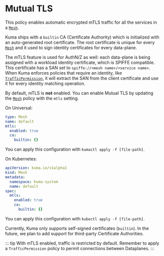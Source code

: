 # Mutual TLS

This policy enables automatic encrypted mTLS traffic for all the services in a [`Mesh`](#mesh).

Kuma ships with a `builtin` CA (Certificate Authority) which is initialized with an auto-generated root certificate. The root certificate is unique for every [`Mesh`](#mesh) and it used to sign identity certificates for every data-plane.

The mTLS feature is used for AuthN/Z as well: each data-plane is being assigned with a workload identity certificate, which is SPIFFE compatible. This certificate has a SAN set to `spiffe://<mesh name>/<service name>`. When Kuma enforces policies that require an identity, like [`TrafficPermission`](#traffic-permission), it will extract the SAN from the client certificate and use it for every identity matching operation.

By default, mTLS is **not** enabled. You can enable Mutual TLS by updating the [`Mesh`](#mesh) policy with the `mtls` setting.

On Universal:

```yaml
type: Mesh
name: default
mtls:
  enabled: true
  ca:
    builtin: {}
```

You can apply this configuration with `kumactl apply -f [file-path]`.

On Kubernetes:

```yaml
apiVersion: kuma.io/v1alpha1
kind: Mesh
metadata:
  namespace: kuma-system
  name: default
spec:
  mtls:
    enabled: true
    ca:
      builtin: {}
```

You can apply this configuration with `kubectl apply -f [file-path]`.

Currently, Kuma only supports self-signed certificates (`builtin`). In the future, we plan to add support for third-party Certificate Authorities.

::: tip
With mTLS enabled, traffic is restricted by default. Remember to apply a `TrafficPermission` policy to permit connections
between Dataplanes.
:::